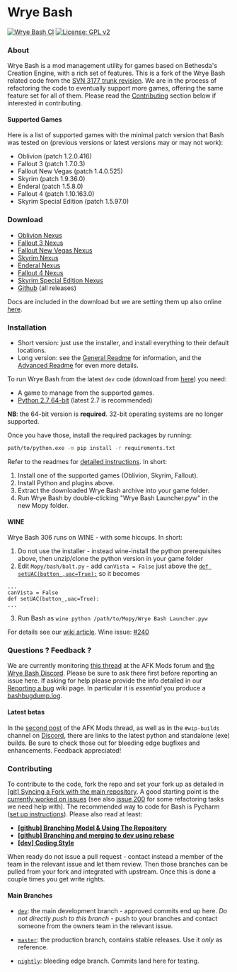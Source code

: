 Wrye Bash
=========

[![Wrye Bash CI](https://github.com/wrye-bash/wrye-bash/workflows/Wrye%20Bash%20CI/badge.svg)](https://github.com/wrye-bash/wrye-bash/actions?query=workflow%3A%22Wrye+Bash+CI%22)
[![License: GPL v2](https://img.shields.io/badge/license-GPLv2-blue.svg)](Mopy/license.txt)

### About

Wrye Bash is a mod management utility for games based on Bethesda's Creation
Engine, with a rich set of features.
This is a fork of the Wrye Bash related code from the
[SVN 3177 trunk revision][1].
We are in the process of refactoring the code to eventually support more games,
offering the same feature set for all of them.
Please read the [Contributing](#contributing) section below if interested in
contributing.

#### Supported Games

Here is a list of supported games with the minimal patch version that Bash was
tested on (previous versions or latest versions may or may not work):

* Oblivion (patch 1.2.0.416)
* Fallout 3 (patch 1.7.0.3)
* Fallout New Vegas (patch 1.4.0.525)
* Skyrim (patch 1.9.36.0)
* Enderal (patch 1.5.8.0)
* Fallout 4 (patch 1.10.163.0)
* Skyrim Special Edition (patch 1.5.97.0)

### Download

* [Oblivion Nexus][2]
* [Fallout 3 Nexus][3]
* [Fallout New Vegas Nexus][4]
* [Skyrim Nexus][5]
* [Enderal Nexus][30]
* [Fallout 4 Nexus][6]
* [Skyrim Special Edition Nexus][7]
* [Github][8] (all releases)

Docs are included in the download but we are setting them up also online
 [here][9].

### Installation

* Short version: just use the installer, and install everything to their
 default locations.
* Long version: see the [General Readme][10] for information, and the
 [Advanced Readme][11] for even more details.

To run Wrye Bash from the latest `dev` code (download from [here][12])
you need:

* A game to manage from the supported games.
* [Python 2.7 64-bit](http://www.python.org/) (latest 2.7 is recommended)

**NB**: the 64-bit version is **required**. 32-bit operating systems are no
longer supported.

Once you have those, install the required packages by running:

```bash
path/to/python.exe -m pip install -r requirements.txt
```

Refer to the readmes for [detailed instructions][12]. In short:

1. Install one of the supported games (Oblivion, Skyrim, Fallout).
2. Install Python and plugins above.
3. Extract the downloaded Wrye Bash archive into your game folder.
4. Run Wrye Bash by double-clicking "Wrye Bash Launcher.pyw" in the new Mopy
 folder.

#### WINE

Wrye Bash 306 runs on WINE - with some hiccups. In short:

1. Do not use the installer - instead wine-install the python prerequisites
above, then unzip/clone the python version in your game folder
2. Edit `Mopy/bash/balt.py` - add `canVista = False` just above the
[`def setUAC(button_,uac=True):`][14] so it becomes

 ```
...
canVista = False
def setUAC(button_,uac=True):
...
```

3. Run Bash as `wine python /path/to/Mopy/Wrye Bash Launcher.pyw`

For details see our [wiki article][15].
Wine issue: [#240][16]

### Questions ? Feedback ?

We are currently monitoring [this thread][17] at the AFK Mods forum and
[the Wrye Bash Discord][18].
Please be sure to ask there first before reporting an issue here. If asking for
help please provide the info detailed in our [Reporting a bug][19] wiki page.
In particular it is _essential_ you produce a [bashbugdump.log][20].

#### Latest betas

In the [second post][21] of the AFK Mods thread, as well as in the
`#wip-builds` channel on [Discord][22], there are links to the latest python
and standalone (exe) builds. Be sure to check those out for bleeding edge
bugfixes and enhancements. Feedback appreciated!

### Contributing

To contribute to the code, fork the repo and set your fork up as
detailed in [\[git\] Syncing a Fork with the main repository][23].
A good starting point is the [currently worked on issues][24]
 (see also [issue 200][25] for some refactoring tasks we need help with).
The recommended way to code for Bash is Pycharm ([set up instructions][26]).
Please also read at least:

* **[\[github\] Branching Model & Using The Repository][27]**
* **[\[github\] Branching and merging to dev using rebase][28]**
* **[\[dev\] Coding Style][29]**

When ready do not issue a pull request - contact instead a member of the team
in the relevant issue and let them review. Then those branches can be pulled
from your fork and integrated with upstream. Once this is done a couple times
you get write rights.

#### Main Branches

- [`dev`](https://github.com/wrye-bash/wrye-bash/tree/dev): the main development
 branch - approved commits end up here. _Do not directly push to this branch_ -
 push to your branches and contact someone from the owners team in the relevant
 issue.
- [`master`](https://github.com/wrye-bash/wrye-bash/tree/master): the production
 branch, contains stable releases. Use it _only_ as reference.
- [`nightly`](https://github.com/wrye-bash/wrye-bash/tree/nightly):
bleeding edge branch. Commits land here for testing.


  [1]: http://sourceforge.net/p/oblivionworks/code/3177/tree/
  [2]: https://www.nexusmods.com/oblivion/mods/22368
  [3]: https://www.nexusmods.com/fallout3/mods/22934
  [4]: https://www.nexusmods.com/newvegas/mods/64580
  [5]: https://www.nexusmods.com/skyrim/mods/1840
  [6]: https://www.nexusmods.com/fallout4/mods/20032
  [7]: https://www.nexusmods.com/skyrimspecialedition/mods/6837
  [8]: https://github.com/wrye-bash/wrye-bash/releases
  [9]: http://wrye-bash.github.io/
  [10]: http://wrye-bash.github.io/docs/Wrye%20Bash%20General%20Readme.html#install
  [11]: http://wrye-bash.github.io/docs/Wrye%20Bash%20Advanced%20Readme.html#install
  [12]: https://github.com/wrye-bash/wrye-bash/archive/dev.zip
  [14]: https://github.com/wrye-bash/wrye-bash/blob/0a47238de9e7f46f55fe755f2744e2cea521f514/Mopy/bash/balt.py#L678
  [15]: https://github.com/wrye-bash/wrye-bash/wiki/%5Bdev%5D-Running-Wrye-Bash-on-WINE-%28Arch-Linux%29
  [16]: https://github.com/wrye-bash/wrye-bash/issues/240
  [17]: https://afkmods.com/index.php?/topic/4966-wrye-bash-all-games
  [18]: https://discord.gg/NwWvAFR
  [19]: https://github.com/wrye-bash/wrye-bash/wiki/[github]-Reporting-a-bug
  [20]: https://github.com/wrye-bash/wrye-bash/wiki/[github]-Reporting-a-bug#the-bashbugdumplog
  [21]: https://afkmods.com/index.php?/topic/4966-wrye-bash-all-games/&do=findComment&comment=166863
  [22]: https://discord.gg/NwWvAFR
  [23]: https://github.com/wrye-bash/wrye-bash/wiki/%5Bgit%5D-Syncing-a-Fork-with-the-main-repository
  [24]: https://github.com/wrye-bash/wrye-bash/issues?utf8=%E2%9C%93&q=sort%3Aupdated-desc%20is%3Aopen
  [25]: https://github.com/wrye-bash/wrye-bash/issues/200
  [26]: https://github.com/wrye-bash/wrye-bash/wiki/%5Bdev%5D-Set-up-Pycharm-for-wrye-bash
  [27]: https://github.com/wrye-bash/wrye-bash/wiki/%5Bgithub%5D-Branching-Model-&-Using-The-Repository
  [28]: https://github.com/wrye-bash/wrye-bash/wiki/%5Bgithub%5D-Branching-and-merging-to-dev-using-rebase
  [29]: https://github.com/wrye-bash/wrye-bash/wiki/%5Bdev%5D-Coding-Style
  [30]: https://www.nexusmods.com/enderal/mods/97
